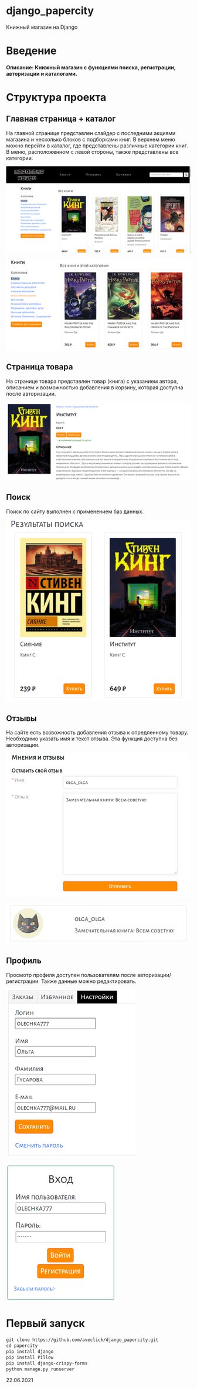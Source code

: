 # django_papercity
Книжный магазин на Django

# Введение
#### Описание: Книжный магазин с функциями поиска, регистрации, авторизации и каталогами.

# Структура проекта

## Главная страница + каталог
На главной странице представлен слайдер с последними акциями магазина и несколько блоков с подборками книг. В верхнем меню можно перейти в каталог, где представлены различные категории книг. В меню, расположенном с левой стороны, также представлены все категории.

![1](/screenshots/1.PNG)

![2](/screenshots/2.PNG)

## Страница товара
На странице товара представлен товар (книга) с указанием автора, описанием и возможностью добавления в корзину, которая доступна после авторизации.

![3](/screenshots/3.PNG)

## Поиск
Поиск по сайту выполнен с применением баз данных. 

![4](/screenshots/4.PNG)

## Отзывы
На сайте есть возвожность добавления отзыва к опредленному товару. Необходимо указать имя и текст отзыва. Эта функция доступна без авторизации.

![5](/screenshots/5.png)

![6](/screenshots/6.png)

## Профиль
Просмотр профиля доступен пользователям после авторизации/регистрации. Также данные можно редактировать.

![7](/screenshots/7.png)

![8](/screenshots/8.png)

# Первый запуск
```
git clone https://github.com/aveclick/django_papercity.git
cd papercity
pip install django
pip install Pillow
pip install django-crispy-forms
python manage.py runserver
```

22.06.2021
